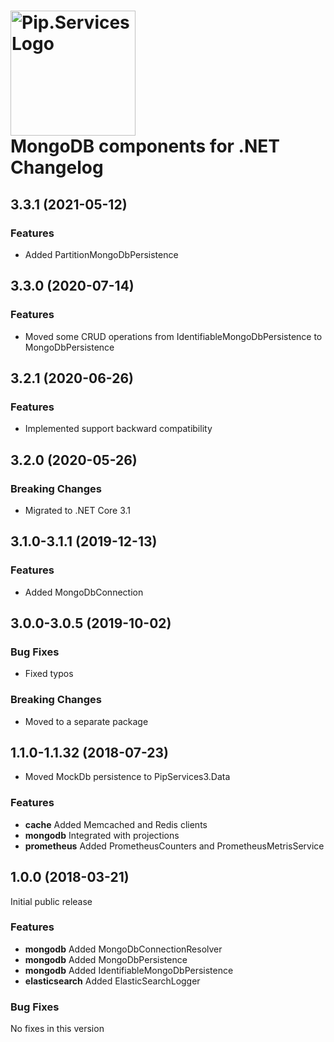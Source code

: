 # <img src="https://uploads-ssl.webflow.com/5ea5d3315186cf5ec60c3ee4/5edf1c94ce4c859f2b188094_logo.svg" alt="Pip.Services Logo" width="200"> <br/> MongoDB components for .NET Changelog

## <a name="3.3.1"></a> 3.3.1 (2021-05-12) 

### Features
* Added PartitionMongoDbPersistence

## <a name="3.3.0"></a> 3.3.0 (2020-07-14) 

### Features
* Moved some CRUD operations from IdentifiableMongoDbPersistence to MongoDbPersistence

## <a name="3.2.1"></a> 3.2.1 (2020-06-26)

### Features
* Implemented support backward compatibility

## <a name="3.2.0"></a> 3.2.0 (2020-05-26)

### Breaking Changes
* Migrated to .NET Core 3.1

## <a name="3.1.0-3.1.1"></a> 3.1.0-3.1.1 (2019-12-13)

### Features
* Added MongoDbConnection

## <a name="3.0.0-3.0.5"></a> 3.0.0-3.0.5 (2019-10-02)

### Bug Fixes
* Fixed typos

### Breaking Changes
* Moved to a separate package

## <a name="1.1.0-1.1.32"></a> 1.1.0-1.1.32 (2018-07-23)

* Moved MockDb persistence to PipServices3.Data

### Features
* **cache** Added Memcached and Redis clients
* **mongodb** Integrated with projections
* **prometheus** Added PrometheusCounters and PrometheusMetrisService

## <a name="1.0.0"></a> 1.0.0 (2018-03-21)

Initial public release

### Features
* **mongodb** Added MongoDbConnectionResolver
* **mongodb** Added MongoDbPersistence
* **mongodb** Added IdentifiableMongoDbPersistence
* **elasticsearch** Added ElasticSearchLogger

### Bug Fixes
No fixes in this version

